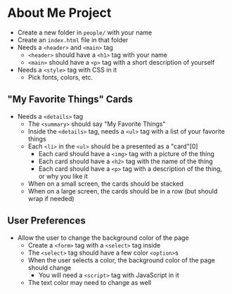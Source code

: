 # About Me Project

- Create a new folder in `people/` with your name
- Create an `index.html` file in that folder
- Needs a `<header>` and `<main>` tag
  - `<header>` should have a `<h1>` tag with your name
  - `<main>` should have a `<p>` tag with a short description of yourself
- Needs a `<style>` tag with CSS in it
  - Pick fonts, colors, etc.

## "My Favorite Things" Cards

- Needs a `<details>` tag
  - The `<summary>` should say "My Favorite Things"
  - Inside the `<details>` tag, needs a `<ul>` tag with a list of your favorite things
  - Each `<li>` in the `<ul>` should be a presented as a "card"[0]
    - Each card should have a `<img>` tag with a picture of the thing
    - Each card should have a `<h2>` tag with the name of the thing
    - Each card should have a `<p>` tag with a description of the thing, or why you like it
  - When on a small screen, the cards should be stacked
  - When on a large screen, the cards should be in a row (but should wrap if needed)

## User Preferences

- Allow the user to change the background color of the page
  - Create a `<form>` tag with a `<select>` tag inside
  - The `<select>` tag should have a few color `<option>`s
  - When the user selects a color, the background color of the page should change
    - You will need a `<script>` tag with JavaScript in it
  - The text color may need to change as well
